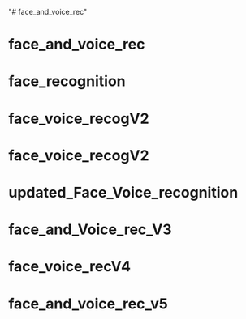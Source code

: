 "# face_and_voice_rec" 
# face_and_voice_rec
# face_recognition
# face_voice_recogV2
# face_voice_recogV2
# updated_Face_Voice_recognition
# face_and_Voice_rec_V3
# face_voice_recV4
# face_and_voice_rec_v5
